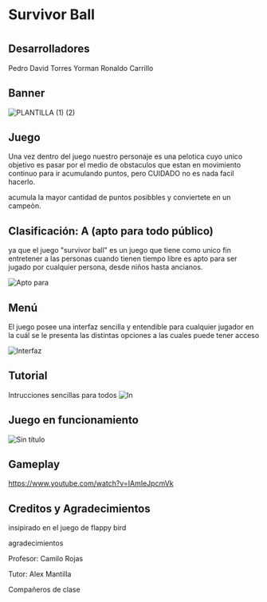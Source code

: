 # Survivor Ball
# 

## Desarrolladores
Pedro David Torres
Yorman Ronaldo Carrillo


## Banner
![PLANTILLA (1) (2)](https://user-images.githubusercontent.com/75033852/109241035-9bf91180-77a6-11eb-9474-998629c4085b.jpg)


## Juego
Una vez dentro del juego nuestro personaje es una pelotica cuyo unico objetivo es pasar por el medio de obstaculos que estan en movimiento continuo para ir acumulando puntos, pero CUIDADO no es nada facil hacerlo.

acumula la mayor cantidad de puntos posibbles y conviertete en un campeòn.

## Clasificación: A (apto para todo público)
ya que el juego "survivor ball" es un juego que tiene como unico fin entretener a las personas cuando tienen tiempo libre es apto para ser jugado por cualquier persona, desde niños hasta ancianos.

![Apto para](https://user-images.githubusercontent.com/75033852/109210363-b5846400-777a-11eb-8543-07e6f8270cf1.png)


## Menú
El juego posee una interfaz sencilla y entendible para cualquier jugador en la cuál se le presenta las distintas opciones a las cuales puede tener acceso 

![Interfaz](https://user-images.githubusercontent.com/75033852/109210597-0d22cf80-777b-11eb-90ba-bfc1b09a9441.png)


## Tutorial 
Intrucciones sencillas para todos
![In](https://user-images.githubusercontent.com/75033852/109527188-617ec580-7a81-11eb-8b58-d1681c062d53.png)

## Juego en funcionamiento 

![Sin título](https://user-images.githubusercontent.com/75033852/109268647-60c40600-77d9-11eb-9bc4-b2c2946350f2.png)


## Gameplay

https://www.youtube.com/watch?v=IAmIeJpcmVk




## Creditos y Agradecimientos


insipirado en el juego de flappy bird

agradecimientos

Profesor: Camilo Rojas

Tutor: Alex Mantilla

Compañeros de clase
